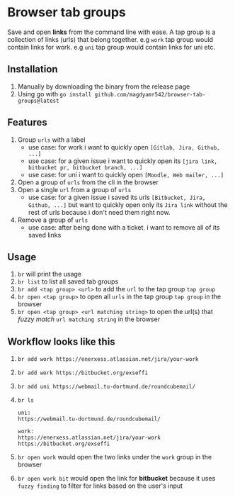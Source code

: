 # Browser tab groups

Save and open **links** from the command line with ease. A tap group is a collection of links (urls) that belong together.
e.g `work` tap group would contain links for work.
e.g `uni` tap group would contain links for uni etc.

## Installation

1. Manually by downloading the binary from the release page
1. Using go with `go install github.com/magdyamr542/browser-tab-groups@latest  `


## Features

1. Group `urls` with a label
   - use case: for work i want to quickly open `[Gitlab, Jira, Github, ...]`
   - use case: for a given issue i want to quickly open its `[jira link, bitbucket pr, bitbucket branch, ...]`
   - use case: for uni i want to quickly open `[Moodle, Web mailer, ...]`
1. Open a group of `urls` from the cli in the browser
1. Open a single `url` from a group of `urls`
   - use case: for a given issue i saved its urls `[Bitbucket, Jira, Github, ...]` but want to quickly open only its `Jira link` without the rest of urls because i don't need them right now.
1. Remove a group of `urls`
   - use case: after being done with a ticket. i want to remove all of its saved links

## Usage

1. `br` will print the usage
1. `br list` to list all saved tab groups
1. `br add <tap group> <url>` to add the `url` to the tap group `tap group`
1. `br open <tap group>` to open all `urls` in the tap group `tap group` in the browser
1. `br open <tap group> <url matching string>` to open the url(s) that _fuzzy match_ `url matching string` in the browser

## Workflow looks like this

1.  `br add work https://enerxess.atlassian.net/jira/your-work`
1.  `br add work https://bitbucket.org/exseffi`
1.  `br add uni https://webmail.tu-dortmund.de/roundcubemail/`
1.  `br ls`

    ```
    uni:
    https://webmail.tu-dortmund.de/roundcubemail/

    work:
    https://enerxess.atlassian.net/jira/your-work
    https://bitbucket.org/exseffi
    ```

1.  `br open work` would open the two links under the `work` group in the browser
1.  `br open work bit` would open the link for **bitbucket** because it uses `fuzzy finding` to filter for links based on the user's input
